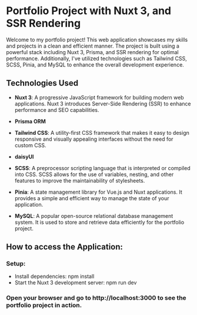 # Portfolio Project with Nuxt 3, and SSR Rendering

Welcome to my portfolio project! This web application showcases my skills and projects in a clean and efficient manner. The project is built using a powerful stack including Nuxt 3, Prisma, and SSR rendering for optimal performance. Additionally, I've utilized technologies such as Tailwind CSS, SCSS, Pinia, and MySQL to enhance the overall development experience.

## Technologies Used

- **Nuxt 3**: A progressive JavaScript framework for building modern web applications. Nuxt 3 introduces Server-Side Rendering (SSR) to enhance performance and SEO capabilities.

- **Prisma ORM**

- **Tailwind CSS**: A utility-first CSS framework that makes it easy to design responsive and visually appealing interfaces without the need for custom CSS.

- **daisyUI**

- **SCSS**: A preprocessor scripting language that is interpreted or compiled into CSS. SCSS allows for the use of variables, nesting, and other features to improve the maintainability of stylesheets.

- **Pinia**: A state management library for Vue.js and Nuxt applications. It provides a simple and efficient way to manage the state of your application.

- **MySQL**: A popular open-source relational database management system. It is used to store and retrieve data efficiently for the portfolio project.

## How to access the Application:

### Setup:

- Install dependencies: npm install
- Start the Nuxt 3 development server: npm run dev

### Open your browser and go to http://localhost:3000 to see the portfolio project in action.
